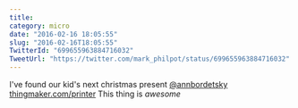 ```yaml
---
title: 
category: micro
date: "2016-02-16 18:05:55"
slug: "2016-02-16T18:05:55"
TwitterId: "699655963884716032"
TweetUrl: "https://twitter.com/mark_philpot/status/699655963884716032"
---
```


I've found our kid's next christmas present
[@annbordetsky](https://twitter.com/annbordetsky)
[thingmaker.com/printer](http://thingmaker.com/printer) This thing is _awesome_

